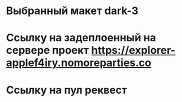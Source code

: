 # Выбранный макет dark-3
# Ссылку на задеплоенный на сервере проект https://explorer-applef4iry.nomoreparties.co
# Ссылку на пул реквест 